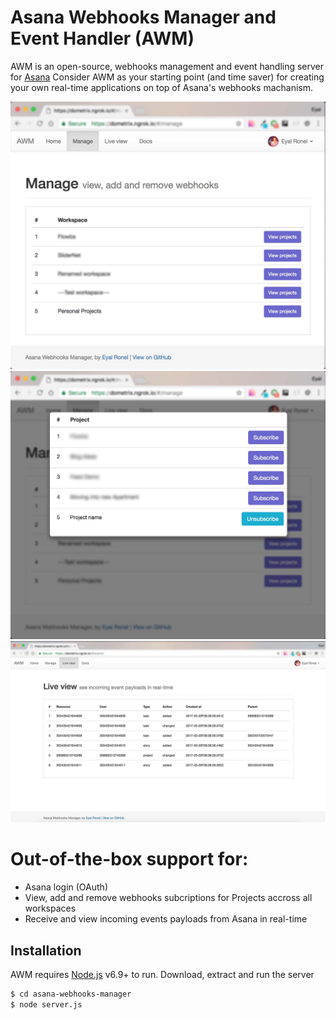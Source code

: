 # Asana Webhooks Manager and Event Handler (AWM)
AWM is an open-source, webhooks management and event handling server for [Asana](http://www.asana.com)
Consider AWM as your starting point (and time saver) for creating your own real-time applications on top of Asana's webhooks machanism.

![View workspaces and projects](public/img/documentation/manage_webhooks/manage_step1.jpg "View workspaces and projects")
![Subscribe for real-time event notifications](public/img/documentation/manage_webhooks/manage_step3.jpg "Subscribe for real-time event notifications")
![Subscribe for real-time event notifications](public/img/documentation/events/live_view.jpg "View incoming events in real-time")

# Out-of-the-box support for:
  - Asana login (OAuth)
  - View, add and remove webhooks subcriptions for Projects accross all workspaces
  - Receive and view incoming events payloads from Asana in real-time
  
## Installation

AWM requires [Node.js](https://nodejs.org/) v6.9+ to run.
Download, extract and run the server
```sh
$ cd asana-webhooks-manager
$ node server.js
```
